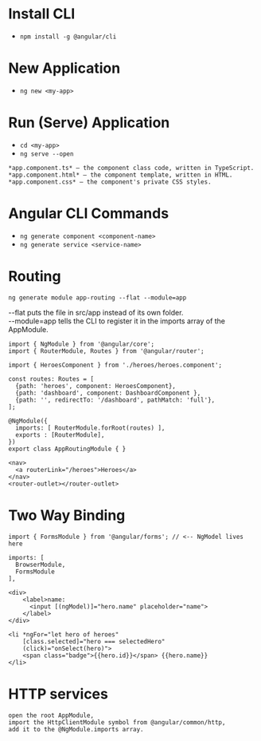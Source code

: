 # Install CLI
- ```npm install -g @angular/cli```

# New Application 
- ```ng new <my-app>```

# Run (Serve) Application
- ``` cd <my-app> ```
- ``` ng serve --open ```


```
*app.component.ts* — the component class code, written in TypeScript.
*app.component.html* — the component template, written in HTML.
*app.component.css* — the component's private CSS styles.
```

# Angular CLI Commands

- ```ng generate component <component-name>```
- ```ng generate service <service-name>```

# Routing

```ng generate module app-routing --flat --module=app```

--flat puts the file in src/app instead of its own folder.<br>
--module=app tells the CLI to register it in the imports array of the AppModule.

```
import { NgModule } from '@angular/core';
import { RouterModule, Routes } from '@angular/router';

import { HeroesComponent } from './heroes/heroes.component';

const routes: Routes = [
  {path: 'heroes', component: HeroesComponent},
  {path: 'dashboard', component: DashboardComponent },
  {path: '', redirectTo: '/dashboard', pathMatch: 'full'},
];

@NgModule({
  imports: [ RouterModule.forRoot(routes) ],
  exports : [RouterModule],
})
export class AppRoutingModule { }
```

```
<nav>
  <a routerLink="/heroes">Heroes</a>
</nav>
<router-outlet></router-outlet>
```

# Two Way Binding
```
import { FormsModule } from '@angular/forms'; // <-- NgModel lives here

imports: [
  BrowserModule,
  FormsModule
],

```

```
<div>
    <label>name:
      <input [(ngModel)]="hero.name" placeholder="name">
    </label>
</div>
```

```
<li *ngFor="let hero of heroes"
    [class.selected]="hero === selectedHero"
    (click)="onSelect(hero)">
    <span class="badge">{{hero.id}}</span> {{hero.name}}
</li>
```

# HTTP services
```
open the root AppModule,
import the HttpClientModule symbol from @angular/common/http,
add it to the @NgModule.imports array.
```

